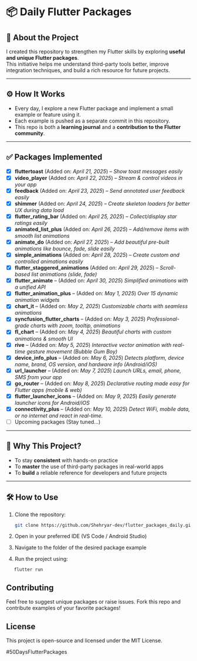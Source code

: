 # 📦 Daily Flutter Packages

## 📘 About the Project
I created this repository to strengthen my Flutter skills by exploring **useful and unique Flutter packages**.  
This initiative helps me understand third-party tools better, improve integration techniques, and build a rich resource for future projects.

---

## ⚙️ How It Works
- Every day, I explore a new Flutter package and implement a small example or feature using it.
- Each example is pushed as a separate commit in this repository.
- This repo is both a **learning journal** and a **contribution to the Flutter community**.

---

## ✅ Packages Implemented

- [x] **fluttertoast** (Added on: *April 21, 2025*) – *Show toast messages easily*
- [x] **video_player** (Added on: *April 22, 2025*) – *Stream & control videos in your app*
- [x] **feedback** (Added on: *April 23, 2025*) – *Send annotated user feedback easily*
- [x] **shimmer** (Added on: *April 24, 2025*) – *Create skeleton loaders for better UX during data load*
- [x] **flutter_rating_bar** (Added on: *April 25, 2025*) – *Collect/display star ratings easily*
- [x] **animated_list_plus** (Added on: *April 26, 2025*) – *Add/remove items with smooth list animations*
- [x] **animate_do** (Added on: *April 27, 2025*) – *Add beautiful pre-built animations like bounce, fade, slide easily*
- [x] **simple_animations** (Added on: *April 28, 2025*) – *Create custom and controlled animations easily*
- [x] **flutter_staggered_animations** (Added on: *April 29, 2025*) – *Scroll-based list animations (slide, fade)*
- [x] **flutter_animate** – (Added on: *April 30, 2025*) *Simplified animations with a unified API*
- [x] **flutter_animation_plus** – (Added on: *May 1, 2025*) *Over 15 dynamic animation widgets*
- [x] **chart_it** – (Added on: *May 2, 2025*) *Customizable charts with seamless animations*
- [x] **syncfusion_flutter_charts** – (Added on: *May 3, 2025*) *Professional-grade charts with zoom, tooltip, animations*
- [x] **fl_chart** – (Added on: *May 4, 2025*) *Beautiful charts with custom animations & smooth UI*
- [x] **rive** – (Added on: *May 5, 2025*) *Interactive vector animation with real-time gesture movement (Bubble Gum Boy)*
- [x] **device_info_plus** – (Added on: *May 6, 2025*) *Detects platform, device name, brand, OS version, and hardware info (Android/iOS)*
- [x] **url_launcher** – (Added on: *May 7, 2025*) *Launch URLs, email, phone, SMS from your app*
- [x] **go_router** – (Added on: *May 8, 2025*) *Declarative routing made easy for Flutter apps (mobile & web)*
- [x] **flutter_launcher_icons** – (Added on: *May 9, 2025*) *Easily generate launcher icons for Android/iOS*
- [x] **connectivity_plus** – (Added on: *May 10, 2025*) *Detect WiFi, mobile data, or no internet and react in real-time.*
- [ ] Upcoming packages (Stay tuned...)

---

## 🧠 Why This Project?

- To stay **consistent** with hands-on practice
- To **master** the use of third-party packages in real-world apps
- To **build** a reliable reference for developers and future projects

---

## 🛠 How to Use

1. Clone the repository:
   ```sh
   git clone https://github.com/Shehryar-dev/flutter_packages_daily.git

2. Open in your preferred IDE (VS Code / Android Studio)

3. Navigate to the folder of the desired package example

4. Run the project using:
````
   flutter run
````


## Contributing
Feel free to suggest unique packages or raise issues.
Fork this repo and contribute examples of your favorite packages!


## License
This project is open-source and licensed under the MIT License.


#50DaysFlutterPackages